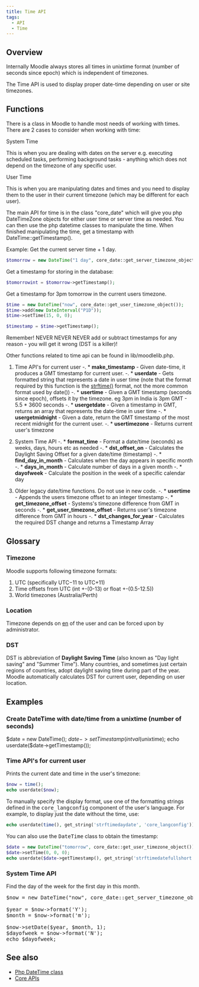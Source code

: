 ```yaml
---
title: Time API
tags:
  - API
  - Time
---
```


## Overview

Internally Moodle always stores all times in unixtime format (number of seconds since epoch) which is independent of timezones.

The Time API is used to display proper date-time depending on user or site timezones.

## Functions

There is a class in Moodle to handle most needs of working with times. There are 2 cases to consider when working with time:

System Time

This is when you are dealing with dates on the server e.g. executing scheduled tasks, performing background tasks - anything which does not depend on the timezone of any specific user.

User Time

This is when you are manipulating dates and times and you need to display them to the user in their current timezone (which may be different for each user).

The main API for time is in the class "core_date" which will give you php DateTimeZone objects for either user time or server time as needed. You can then use the php datetime classes to manipulate the time. When finished manipulating the time, get a timestamp with DateTime::getTimestamp().

Example: Get the current server time + 1 day.

```php
$tomorrow = new DateTime("1 day", core_date::get_server_timezone_object());
```

Get a timestamp for storing in the database:

```php
$tomorrowint = $tomorrow->getTimestamp();
```

Get a timestamp for 3pm tomorrow in the current users timezone.

```php
$time = new DateTime("now", core_date::get_user_timezone_object());
$time->add(new DateInterval("P1D"));
$time->setTime(15, 0, 0);

$timestamp = $time->getTimestamp();
```

Remember! NEVER NEVER NEVER add or subtract timestamps for any reason - you will get it wrong (DST is a killer)!

Other functions related to time api can be found in lib/moodlelib.php.

1. Time API's for current user
-. * **make_timestamp** - Given date-time, it produces a GMT timestamp for current user.
-. * **userdate** - Gets formatted string that represents a date in user time (note that the format required by this function is the [strftime()](https://www.php.net/manual/en/function.strftime.php) format, not the more common format used by date())
-. * **usertime** - Given a GMT timestamp (seconds since epoch), offsets it by the timezone.  eg 3pm in India is 3pm GMT - 5.5 * 3600 seconds
-. * **usergetdate** - Given a timestamp in GMT, returns an array that represents the date-time in user time
-. * **usergetmidnight** - Given a date, return the GMT timestamp of the most recent midnight for the current user.
-. * **usertimezone** - Returns current user's timezone

1. System Time API
-. * **format_time** - Format a date/time (seconds) as weeks, days, hours etc as needed
-. * **dst_offset_on** - Calculates the Daylight Saving Offset for a given date/time (timestamp)
-. * **find_day_in_month** - Calculates when the day appears in specific month
-. * **days_in_month** - Calculate number of days in a given month
-. * **dayofweek** - Calculate the position in the week of a specific calendar day

1. Older legacy date/time functions. Do not use in new code.
-. * **usertime** - Appends the users timezone offset to an integer timestamp
-. * **get_timezone_offset** - Systems's timezone difference from GMT in seconds
-. * **get_user_timezone_offset** - Returns user's timezone difference from GMT in hours
-. * **dst_changes_for_year** -  Calculates the required DST change and returns a Timestamp Array

## Glossary

### Timezone

Moodle supports following timezone formats:

1. UTC (specifically UTC−11 to UTC+11)
1. Time offsets from UTC (int +-(0-13) or float +-(0.5-12.5))
1. World timezones (Australia/Perth)

### Location

Timezone depends on [en](https://docs.moodle.org/en/Location) of the user and can be forced upon by administrator.

### DST

DST is abbreviation of **Daylight Saving Time** (also known as "Day light saving" and "Summer Time"). Many countries, and sometimes just certain regions of countries, adopt daylight saving time during part of the year. Moodle automatically calculates DST for current user, depending on user location.

## Examples

### Create DateTime with date/time from a unixtime (number of seconds)

$date = new DateTime();
$date->setTimestamp(intval($unixtime);
echo userdate($date->getTimestamp());

### Time API's for current user

Prints the current date and time in the user's timezone:

```php
$now = time();
echo userdate($now);
```

To manually specify the display format, use one of the formatting strings defined in the <tt>core_langconfig</tt> component of the user's language. For example, to display just the date without the time, use:

```php
echo userdate(time(), get_string('strftimedaydate', 'core_langconfig'));
```

You can also use the <tt>DateTime</tt> class to obtain the timestamp:

```php
$date = new DateTime("tomorrow", core_date::get_user_timezone_object());
$date->setTime(0, 0, 0);
echo userdate($date->getTimestamp(), get_string('strftimedatefullshort', 'core_langconfig'));
```

### System Time API

Find the day of the week for the first day in this month.

<pre>
$now = new DateTime("now", core_date::get_server_timezone_object());

$year = $now->format('Y');
$month = $now->format('m');

$now->setDate($year, $month, 1);
$dayofweek = $now->format('N');
echo $dayofweek;
</pre>

## See also

- [Php DateTime class](https://www.php.net/manual/en/class.datetime)
- [Core APIs](../../../apis.md)
